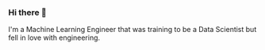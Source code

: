 ### Hi there 👋

I'm a Machine Learning Engineer that was training to be a Data Scientist but fell in love with engineering.
